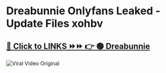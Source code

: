 
 # Dreabunnie Onlyfans Leaked - Update Files xohbv

## <h2><a href="https://clipsfans.com/Dreabunnie&ref=git">🔗 Click to LINKS ⏩⏩ 👉 🟢 Dreabunnie </a></h2>

<a href="https://clipsfans.com/Dreabunnie&ref=git" rel="nofollow" data-target="animated-image.originalLink"><img src="https://i.ibb.co.com/xMMVF88/686577567.gif" alt="Viral Video Original" style="max-width: 100%; display: inline-block;" data-target="animated-image.originalImage"></a>

